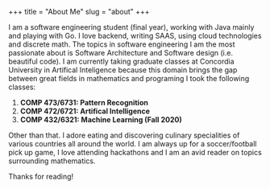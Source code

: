 +++
title = "About Me"
slug = "about"
+++

I am a software engineering student (final year), working with Java mainly and playing with Go. I love backend, writing SAAS, using cloud technologies and discrete math.
The topics in software engineering I am the most passionate about is Software Architecture and Software design (i.e. beautiful code).
I am currently taking graduate classes at Concordia University in Artifical Inteligence because this domain brings the gap between great fields in mathematics and programing
I took the following classes:

1. **COMP 473/6731: Pattern Recognition**
2. **COMP 472/6721: Artifical Intelligence**
3. **COMP 432/6321: Machine Learning (Fall 2020)**

Other than that. I adore eating and discovering culinary specialities of various countries all around the world.
I am always up for a soccer/football pick up game, I love attending hackathons and I am an avid reader on topics surrounding mathematics.

Thanks for reading!
